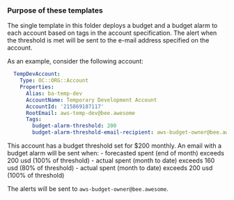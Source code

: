 ### Purpose of these templates

The single template in this folder deploys a budget and a budget alarm to each account based on tags in the account specification.
The alert when the threshold is met will be sent to the e-mail address specified on the account.

As an example, consider the following account:

``` yaml
  TempDevAccount:
    Type: OC::ORG::Account
    Properties:
      Alias: ba-temp-dev
      AccountName: Temporary Development Account
      AccountId: '215869187117'
      RootEmail: aws-temp-dev@bee.awesome
      Tags:
        budget-alarm-threshold: 200
        budget-alarm-threshold-email-recipient: aws-budget-owner@bee.awesome
```

This account has a budget threshold set for \$200 monthly.
An email with a budget alarm will be sent when: - forecasted spent (end of month) exceeds 200 usd (100% of threshold) - actual spent (month to date) exceeds 160 usd (80% of threshold) - actual spent (month to date) exceeds 200 usd (100% of threshold)

The alerts will be sent to `aws-budget-owner@bee.awesome`.
